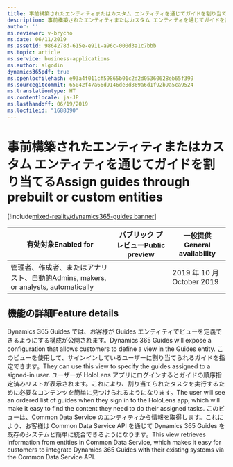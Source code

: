 ```yaml
---
title: 事前構築されたエンティティまたはカスタム エンティティを通じてガイドを割り当てる
description: 事前構築されたエンティティまたはカスタム エンティティを通じてガイドを割り当てる
author: ''
ms.reviewer: v-brycho
ms.date: 06/11/2019
ms.assetid: 9864278d-615e-e911-a96c-000d3a1c7bbb
ms.topic: article
ms.service: business-applications
ms.author: algodin
dynamics365pdf: true
ms.openlocfilehash: e93a4f011cf59865b01c2d2d05360628eb65f399
ms.sourcegitcommit: 65042f47a66d9146de8d869a6d1f92b9a5ca9524
ms.translationtype: HT
ms.contentlocale: ja-JP
ms.lasthandoff: 06/19/2019
ms.locfileid: "1688390"
---
```

# <a name="assign-guides-through-prebuilt-or-custom-entities"></a><span data-ttu-id="495c8-103">事前構築されたエンティティまたはカスタム エンティティを通じてガイドを割り当てる</span><span class="sxs-lookup"><span data-stu-id="495c8-103">Assign guides through prebuilt or custom entities</span></span>
[!include[mixed-reality/dynamics365-guides banner](../includes/mixed-reality/dynamics365-guides.md)]

| <span data-ttu-id="495c8-104">有効対象</span><span class="sxs-lookup"><span data-stu-id="495c8-104">Enabled for</span></span>    |  <span data-ttu-id="495c8-105">パブリック プレビュー</span><span class="sxs-lookup"><span data-stu-id="495c8-105">Public preview</span></span> | <span data-ttu-id="495c8-106">一般提供</span><span class="sxs-lookup"><span data-stu-id="495c8-106">General availability</span></span> | 
| ---------- | ---------- |---------- |
|<span data-ttu-id="495c8-107">管理者、作成者、またはアナリスト、自動的</span><span class="sxs-lookup"><span data-stu-id="495c8-107">Admins, makers, or analysts, automatically</span></span>|| <span data-ttu-id="495c8-108">2019 年 10 月</span><span class="sxs-lookup"><span data-stu-id="495c8-108">October 2019</span></span>|






## <a name="feature-details"></a><span data-ttu-id="495c8-109">機能の詳細</span><span class="sxs-lookup"><span data-stu-id="495c8-109">Feature details</span></span>
<!--feature detail start -->
<span data-ttu-id="495c8-110">Dynamics 365 Guides では、お客様が Guides エンティティでビューを定義できるようにする構成が公開されます。</span><span class="sxs-lookup"><span data-stu-id="495c8-110">Dynamics 365 Guides will expose a configuration that allows customers to define a view in the Guides entity.</span></span> <span data-ttu-id="495c8-111">このビューを使用して、サインインしているユーザーに割り当てられるガイドを指定できます。</span><span class="sxs-lookup"><span data-stu-id="495c8-111">They can use this view to specify the guides assigned to a signed-in user.</span></span> <span data-ttu-id="495c8-112">ユーザーが HoloLens アプリにログインするとガイドの順序指定済みリストが表示されます。これにより、割り当てられたタスクを実行するために必要なコンテンツを簡単に見つけられるようになります。</span><span class="sxs-lookup"><span data-stu-id="495c8-112">The user will see an ordered list of guides when they sign in to the HoloLens app, which will make it easy to find the content they need to do their assigned tasks.</span></span> <span data-ttu-id="495c8-113">このビューは、Common Data Service のエンティティから情報を取得します。これにより、お客様は Common Data Service API を通じて Dynamics 365 Guides を既存のシステムと簡単に統合できるようになります。</span><span class="sxs-lookup"><span data-stu-id="495c8-113">This view retrieves information from entities in Common Data Service, which makes it easy for customers to integrate Dynamics 365 Guides with their existing systems via the Common Data Service API.</span></span>
<!--feature detail end -->










